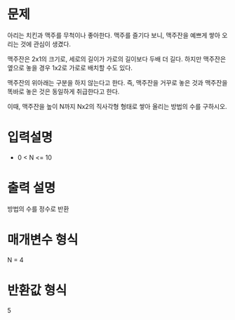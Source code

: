 # 문제

아리는 치킨과 맥주를 무척이나 좋아한다. 맥주를 즐기다 보니, 맥주잔을 예쁘게 쌓아 오리는 것에 관심이 생겼다.

맥주잔은 2x1의 크기로, 세로의 길이가 가로의 길이보다 두배 더 길다. 하지만 맥주잔은 옆으로 놓을 경우 1x2로 가로로 배치할 수도 있다.

맥주잔의 위아래는 구분을 하지 않는다고 한다. 즉, 맥주잔을 거꾸로 놓은 것과 맥주잔을 똑바로 놓은 것은 동일하게 취급한다고 한다.

이때, 맥주잔을 높이 N까지 Nx2의 직사각형 형태로 쌓아 올리는 방법의 수를 구하시오.

# 입력설명

- 0 < N <= 10


# 출력 설명

방법의 수를 정수로 반환

# 매개변수 형식

N = 4

# 반환값 형식

5